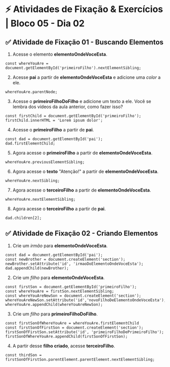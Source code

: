 # &#9889; Atividades de Fixação & Exercícios | Bloco 05 - Dia 02

## &#9989; Atividade de Fixação 01 - Buscando Elementos

1. Acesse o elemento **elementoOndeVoceEsta**.
```
const whereYouAre = document.getElementById('primeiroFilho').nextElementSibling;
```

2. Acesse **pai** a partir de **elementoOndeVoceEsta** e adicione uma *color* a ele.
```
whereYouAre.parentNode;
```

3. Acesse o **primeiroFilhoDoFilho** e adicione um texto a ele. Você se lembra dos vídeos da aula anterior, como fazer isso?
```
const firstChild = document.getElementById('primeiroFilho');
firstChild.innerHTML = 'Lorem ipsum dolor';
```

4. Acesse o **primeiroFilho** a partir de **pai**.
```
const dad = document.getElementById('pai');
dad.firstElementChild;
```

5. Agora acesse o **primeiroFilho** a partir de **elementoOndeVoceEsta**.
```
whereYouAre.previousElementSibling;
```

6. Agora acesse o **texto** "Atenção!" a partir de **elementoOndeVoceEsta**.
```
whereYouAre.nextSibling;
```

7. Agora acesse o **terceiroFilho** a partir de **elementoOndeVoceEsta**.
```
whereYouAre.nextElementSibling;
```

8. Agora acesse o **terceiroFilho** a partir de **pai**.
```
dad.children[2];
```

## &#9989; Atividade de Fixação 02 - Criando Elementos

1. Crie um *irmão* para **elementoOndeVoceEsta**.
```
const dad = document.getElementById('pai');
const newBrother = document.createElement('section');
newBrother.setAttribute('id', 'irmaoDoElementoOndeVoceEsta');
dad.appendChild(newBrother);
```

2. Crie um *filho* para **elementoOndeVoceEsta**.
```
const firstSon = document.getElementById('primeiroFilho');
const whereYouAre = firstSon.nextElementSibling;
const whereYouAreNewSon = document.createElement('section');
whereYouAreNewSon.setAttribute('id','novoFilhoDeElementoOndeVoceEsta');
whereYouAre.appendChild(whereYouAreNewSon);
```

3. Crie um *filho* para **primeiroFilhoDoFilho**.
```
const firstSonOfWhereYouAre = whereYouAre.firstElementChild
const firstSonOfFirstSon = document.createElement('section');
firstSonOfFirstSon.setAttribute('id', 'primeiroFilhoDePrimeiroFilho');
firstSonOfWhereYouAre.appendChild(firstSonOfFirstSon);
```

4. A partir desse **filho criado**, acesse **terceiroFilho**.
```
const thirdSon = firstSonOfFirstSon.parentElement.parentElement.nextElementSibling;
```